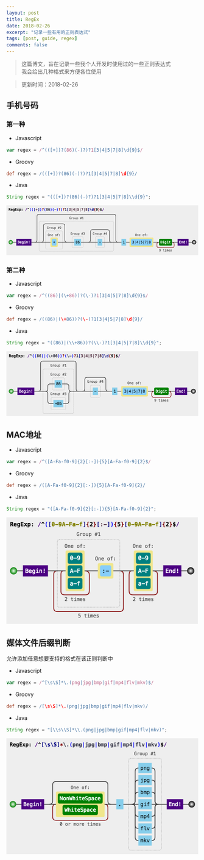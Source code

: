 ```yaml
---
layout: post
title: RegEx
date: 2018-02-26
excerpt: "记录一些有用的正则表达式"
tags: [post, guide, regex]
comments: false
---
```

> 这篇博文，旨在记录一些我个人开发时使用过的一些正则表达式  
我会给出几种格式来方便各位使用

> 更新时间：2018-02-26

## 手机号码  

### 第一种  

* Javascript  
```javascript
var regex = /^(([+])?(86)(-)?)?1[3|4|5|7|8]\d{9}$/
```  
* Groovy  
```groovy
def regex = /(([+])?(86)(-)?)?1[3|4|5|7|8]\d{9}/
```  
* Java  
```java
String regex = "(([+])?(86)(-)?)?1[3|4|5|7|8]\\d{9}";
```  
![](/assets/img/postPictures/2018-02-26-RegEx/1.png)  

### 第二种  

* Javascript  
```javascript
var regex = /^((86)|(\+86))?(\-)?1[3|4|5|7|8]\d{9}$/
```  
* Groovy  
```groovy
def regex = /((86)|(\+86))?(\-)?1[3|4|5|7|8]\d{9}/
```  
* Java  
```java
String regex = "((86)|(\\+86))?(\\-)?1[3|4|5|7|8]\\d{9}";
```  
![](/assets/img/postPictures/2018-02-26-RegEx/2.png)  


## MAC地址  

* Javascript  
```javascript
var regex = /^([A-Fa-f0-9]{2}[:-]){5}[A-Fa-f0-9]{2}$/
```  
* Groovy  
```groovy
def regex = /([A-Fa-f0-9]{2}[:-]){5}[A-Fa-f0-9]{2}/
```  
* Java  
```java
String regex = "([A-Fa-f0-9]{2}[:-]){5}[A-Fa-f0-9]{2}";
```  
![](/assets/img/postPictures/2018-02-26-RegEx/3.png)  


## 媒体文件后缀判断  

允许添加任意想要支持的格式在该正则判断中  
* Javascript  
```javascript
var regex = /^[\s\S]*\.(png|jpg|bmp|gif|mp4|flv|mkv)$/
```
* Groovy  
```groovy
def regex = /[\s\S]*\.(png|jpg|bmp|gif|mp4|flv|mkv)/
```
* Java  
```java
String regex = "[\\s\\S]*\\.(png|jpg|bmp|gif|mp4|flv|mkv)";
```
![](/assets/img/postPictures/2018-02-26-RegEx/4.png)  
